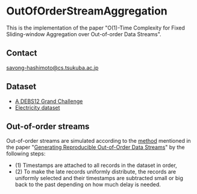# OutOfOrderStreamAggregation
This is the implementation of the paper "O(1)-Time Complexity for Fixed Sliding-window Aggregation over Out-of-order Data Streams".

## Contact
savong-hashimoto@cs.tsukuba.ac.jp

## Dataset
* [A DEBS12 Grand Challenge](https://debs.org/grand-challenges/2012/)
* [Electricity dataset](https://paperswithcode.com/dataset/electricity)

## Out-of-order streams
Out-of-order streams are simulated according to the [method](https://github.com/TU-Berlin-DIMA/out-of-order-datagenerator) mentioned in the paper "[Generating Reproducible Out-of-Order Data Streams](https://dl.acm.org/doi/10.1145/3328905.3332511)" by the following steps:  

* (1) Timestamps are attached to all records in the dataset in order,
* (2) To make the late records uniformly distribute, the records are uniformly selected and their timestamps are subtracted small or big back to the past depending on how much delay is needed.
